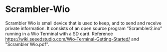 # Scrambler-Wio
Scrambler Wio is small device that is used to keep, and to send and receive private information. It consists of an open source program “Scrambler2.ino” running in a Wio Terminal with a SD card. Reference https://wiki.seeedstudio.com/Wio-Terminal-Getting-Started/ and "Scrambler Wio.pdf".
